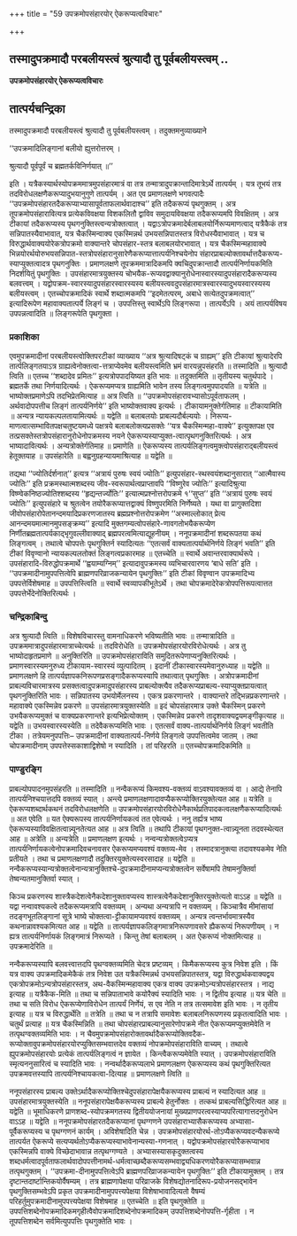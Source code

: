 +++
title = "59 उपक्रमोपसंहारयोर् ऐकरूप्यत्वविचारः"

+++


## तस्मादुपक्रमादौ परबलीयस्त्वं श्रुत्यादौ तु पूर्वबलीयस्त्वम् ..

**उपक्रमोपसंहारयोर् ऐकरूप्यत्वविचारः**

## **तात्पर्यचन्द्रिका**

तस्मादुपक्रमादौ परबलीयस्त्वं श्रुत्यादौ तु पूर्वबलीयस्त्वम् । तदुक्तमनुव्याख्याने

‘‘उपक्रमादिलिङ्गानां बलीयो ह्युत्तरोत्तरम् ।

श्रुत्यादौ पूर्वपूर्वं च ब्रह्मतर्कविनिर्णयात् ॥’’

इति । यत्रैकस्यार्थस्योपक्रममात्रमुपसंहारमात्रं वा तत्र तन्मात्रादुपक्रान्तादिमात्रेऽर्थे तात्पर्यम् । यत्र तूभयं तत्र तदविरोधलक्षणैकरूप्यादुभयानुगुणे तात्पर्यम् । अत एव प्रमाणलक्षणे भगवत्पादैः ‘‘उपक्रमोपसंहारतदैकरूप्याभ्यासापूर्वताफलार्थवादाश्च’’ इति तदैकरूप्यं पृथगुक्तम् । अत्र तूपक्रमोपसंहारावित्यत्र प्रत्येकविवक्षया विशकलितौ द्वाविव समुदायविवक्षया तदैकरूप्यमपि विवक्षितम् । अत्र टीकायां तदैकरूप्यस्य पृथगनुक्तिस्त्वन्यत्रोक्तत्वात् । यद्वाऽत्रोपक्रमादेर्बलाबलयोर्निरूप्यमाणत्वाद् यत्रैकैकं तत्र सन्निपातस्यैवाभावात्, यत्र चैकस्मिन्वाक्य एकस्मिन्नर्थ उभयसन्निपातस्तत्र विरोधस्यैवाभावात् । यत्र च विरुद्धार्थवाक्ययोरेकत्रोपक्रमो वाक्यान्तरे चोपसंहार-स्तत्र बलाबलयोरभावात् । यत्र चैकस्मिन्महावाक्ये भिन्नयोरर्थयोरुभयसन्निपात-स्तत्रोपसंहारानुसारेणैकरूप्यात्तात्पर्यनिश्चयेनोप संहारप्राबल्योक्तावर्थात्तदैकरूप्य-स्याप्युक्तत्वादत्र पृथगनुक्तिः । प्रमाणलक्षणे तूपक्रममात्रादिकमपि क्वचिदुपक्रान्तादौ तात्पर्यनिर्णायकमिति निदर्शयितुं पृथगुक्तिः । उपसंहारमात्रयुक्तस्य चोभयैक-रूप्यवद्वाक्यानुरोधेनास्वारस्यादुपसंहारादैकरूप्यस्य बलवत्त्वम् । यद्वोपक्रम-स्वारस्यादुपसंहारस्वारस्यस्य बलीयस्त्ववदुपसंहारमात्रस्वारस्यादुभयस्वारस्यस्य बलीयस्त्वम् । एतच्चोपक्रमादिकं स्वार्थे शब्दात्मकमपि ‘‘इदमेतत्परम्, अबाधे सत्येतदुपक्रमत्वात्’’ इत्यादिरूपेण महावाक्यतात्पर्ये लिङ्गं च । उपपत्तिस्तु स्वार्थेऽपि लिङ्गरूपा । तात्पर्येऽपि । अयं तात्पर्यविषय उपपन्नत्वादिति ॥ लिङ्गरूपेति पृथगुक्ता ।

### **प्रकाशिका**

एवमुपक्रमादीनां परबलीयस्त्वोक्तिपरटीकां व्याख्याय ‘‘अत्र श्रुत्यादिषट्कं च ग्राह्यम्’’ इति टीकायां श्रुत्यादेरपि तार्त्पलिङ्गतयाऽत्र ग्राह्यत्वेनोक्तत्वा-त्तत्राप्येवमेव बलीयस्त्वमिति भ्रमं वारयन्नुपसंहरति ॥ तस्मादिति ॥ श्रुत्यादौ त्विति ॥ एतच्च ‘‘शब्दादेव प्रमितः’’ इत्यत्रोपपादयिष्यत इति भावः ॥ तदुक्तमिति ॥ तृतीयस्य चतुर्थपादे । ब्रह्मतर्के तथा निर्णयादित्यर्थः । ऐकरूप्यमप्यत्र ग्राह्यमिति भावेन तस्य लिङ्गत्वमुपपादयति ॥ यत्रेति ॥ भाष्योक्तप्रमाणेऽपि तदभिप्रेतमित्याह ॥ अत्र त्विति ॥ ‘‘उपक्रमोपसंहारावभ्यासोऽपूर्वताफलम् । अर्थवादोपपत्तीच लिङ्गं तात्पर्यनिर्णये’’ इति भाष्योक्तवाक्य इत्यर्थः । टीकायामनुक्तेर्गतिमाह ॥ टीकायामिति ॥ अन्यत्र न्यायकल्पलतायामित्यर्थः ॥ यद्वेति ॥ बलाबलयोः प्राबल्यदौर्बल्ययोः । निरूप्य-माणत्वात्सम्भावितपक्षचतुष्टयमध्ये पक्षत्रये बलाबलोक्त्यप्रसक्तेः ‘‘यत्र चैकस्मिन्महा-वाक्ये’’ इत्युक्तपक्ष एव तत्प्रसक्तेस्तत्रोपसंहारानुरोधेनोपक्रमस्य नयने ऐकरूप्यस्याप्युक्त-त्वात्पृथगनुक्तिरित्यर्थः । अत्र भाष्यादावित्यर्थः । अन्यत्रोक्तेर्गतिमाह ॥ प्रमाणेति ॥ ऐकरूप्यस्य तात्पर्यलिङ्गत्वमुक्त्वोपसंहाराद्बलीयस्त्वं हेतूक्तयाह ॥ उपसंहारेति ॥ बह्वनुग्रहन्यायमाश्रित्याह ॥ यद्वेति ॥

तद्यथा ‘‘ज्योतिर्दर्शनात्’’ इत्यत्र ‘‘अत्रायं पुरुषः स्वयं ज्योतिः’’ इत्युपसंहार-स्थस्वयंशब्दानुसारात् ‘‘आत्मैवास्य ज्योतिः’’ इति प्रक्रमस्थात्मशब्दस्य जीव-स्वरूपार्थत्वप्राप्तावपि ‘‘विष्णुरेव ज्योतिः’’ इत्यादिश्रुत्या विष्ण्वेकनिष्ठज्योतिश्शब्दस्य ‘‘हृद्यन्तर्ज्योतिः’’ इत्यात्मप्रश्नोत्तरोपक्रमे १‘‘सुप्त’’ इति ‘‘अत्रायं पुरुषः स्वयं ज्योतिः’’ इत्युपसंहारे च श्रुतत्वेन तयोरैकरूप्यात्तद्वाक्यं विष्णुपरमिति निर्णेष्यते । यथा वा प्रागुक्तदिशा जीवोपसंहारोपेतानन्दमयादिप्रकरणजातस्य ब्रह्मप्रश्नोत्तरोपक्रमेण ‘‘अस्माल्लोकात् प्रेत्य आनन्दमयमात्मानमुपसङ्क्रम्य’’ इत्यादि मुक्तगम्यत्वोपसंहारे-णावगतोभयैकरूप्येण निर्णीतब्रह्मतात्पर्यकाद्भृगुवल्लीवाक्याद् ब्रह्मपरत्वमित्याद्यूहनीयम् । ननूपक्रमादीनां शब्दरूपतया कथं लिङ्गत्वम् । तथात्वे चोपपत्तेः पृथगुक्तिर्न स्यादित्यतः ‘‘एतत्सर्वं वाक्यतात्पर्यार्थनिर्णये लिङ्गं भवति’’ इति टीकां विवृण्वानो न्यायकल्पलतोक्तं लिङ्गत्वप्रकारमाह ॥ एतच्चेति ॥ स्वार्थे अवान्तरवाक्यार्थरूपे । उपसंहारादि-विरुद्धोपक्रमार्थे ‘‘ह्वयाम्यग्निम्’’ इत्यादावुपक्रमस्य व्यभिचारवारणय ‘बाधे सति’ इति । ‘‘उपक्रमादीनामुपपत्तित्वेपि ब्राह्मणपरिव्राजकन्यायेन पृथगुक्तिः’’ इति टीकां विवृण्वान उपक्रमादिभ्य उपपत्तेर्विशेषमाह ॥ उपपत्तिस्त्विति ॥ स्वार्थे स्वव्यापकीभूतेऽर्थे । तथा चोपक्रमादेरेकत्रोपपत्तिरूपत्वात्तत उपपत्तेर्भेदेनोक्तिरित्यर्थः ।

### **चन्द्रिकाबिन्दु**

अत्र श्रुत्यादौ त्विति ॥ विशेषविचारस्तु वामनाधिकरणे भविष्यतीति भावः ॥ तन्मात्रादिति ॥ उपक्रममात्रादुपसंहारमात्राच्चेत्यर्थः ॥ तदविरोधेति ॥ उपक्रमोपसंहारयोरविरोधेत्यर्थः । अत्र तु भाष्योदाहृतप्रमाणे ॥ अनुक्तिरिति ॥ उपक्रमोपसंहाराविति समुदितरूपेणाप्यनुक्तिरित्यर्थः । प्रमाणस्वारस्यमनुरुध्य टीकायाम-स्वारस्यं व्युत्पादितम् । इदानीं टीकास्वारस्यमेवानुरुध्याह ॥ यद्वेति ॥ प्रमाणलक्षणे हि तात्पर्यज्ञापकनिरूपणप्रसङ्गादैकरूप्यस्यापि तथात्वात् पृथगुक्तिः । अत्रोपक्रमादीनां प्राबल्यविचारमात्रस्य प्रसक्तत्वादुपक्रमादुपसंहारस्य प्राबल्योक्त्यैव तदैकरूप्यप्राबल्य-स्याप्युक्तप्रायत्वात् पृथगनुक्तिरिति भावः । सन्निपातस्य उभयोर्मेलनस्य । एकत्र प्रकरणान्तरे । वाक्यान्तरे तद्भिन्नप्रकरणान्तरे । महावाक्ये एकस्मिन्नेव प्रकरणे ॥ उपसंहारमात्रयुक्तस्येति ॥ इदं चोपसंहारमात्र उक्ते चैकस्मिन् प्रकरणे उभयैकरूप्यमुक्तं च वाक्यप्रकरणान्तरे इत्यभिप्रेत्योक्तम् । एकस्मिन्नेव प्रकरणे तादृशवाक्यद्वयमङ्गीकृत्याह ॥ यद्वेति ॥ उभयस्वारस्यस्येति ॥ तदेवैकरूप्यमिति भावः । एतत्सर्वं वाक्य-तात्पर्यार्थनिर्णये लिङ्गं भवतीति टीका । तत्रेयमनुपपत्तिः– उपक्रमादीनां वाक्यतात्पर्य-निर्णये लिङ्गत्वे उपपत्तित्वमेव जातम् । तथा चोपक्रमादीनाम् उपपत्तेस्सकाशाद्विशेषो न स्यादिति । तां परिहरति ॥ एतच्चोपक्रमादिकमिति ॥

### **पाण्डुरङ्गि**

प्राबल्योपपादनमुपसंहरति ॥ तस्मादिति ॥ नन्वैकरूप्यं किमवश्य-वक्तव्यं वाऽवश्यावक्तव्यं वा । आद्ये तेनापि तात्पर्यनिश्चयात्तदपि वक्तव्यं स्यात् । अन्त्ये प्रमाणलक्षणादावप्यैकरूप्योक्तिरयुक्तेत्यत आह ॥ यत्रेति ॥ ऐकरूप्यशब्दार्थकथनं तदविरोधलक्षणेति ॥ उपक्रमोपसंहारयोरविरोधेनैकार्थप्रतिपादकत्वलक्षणैकरूप्यादित्यर्थः ॥ अत एवेति ॥ यत ऐक्यरूपस्य तात्पर्यनिर्णायकत्वं तत एवेत्यर्थः । ननु तर्ह्यत्र भाष्य ऐकरूप्यस्याविवक्षितत्वान्न्यूनतेत्यत आह ॥ अत्र त्विति ॥ तथापि टीकायां पृथगनुक्त-त्वान्न्यूनता तदवस्थेत्यत आह ॥ अत्रेति ॥ अन्यत्रेति ॥ प्रमाणलक्षण इत्यर्थः । नन्वन्यत्रोक्तत्वेऽप्यत्र तात्पर्यनिर्णायकत्वेनोपक्रमादिवचनावसर ऐकरूप्यमप्यवश्यं वक्तव्य-मेव । तस्मादत्रानुक्त्या तदावश्यकमेव नेति प्रतीयते । तथा च प्रमाणलक्षणादौ तदुक्तिरयुक्तेत्यस्वरसादाह ॥ यद्वेति ॥ नन्वैकरूप्यस्यान्यत्रोक्तत्वेनान्यत्रानुक्तिश्चे-दुपक्रमादीनामप्यन्यत्रोक्तत्वेन सर्वेषामपि तेषामनुक्तिर्वा तेष्वन्यतमानुक्तिर्वा स्यात् ।

किञ्च प्रकरणस्य शास्त्रैकदेशत्वेनैकदेशानुक्तावप्यस्य शास्त्रत्वेनैकदेशानुक्तिरयुक्तेत्यतो वाऽऽह ॥ यद्वेति ॥ यद्वा नन्वावश्यकत्वे तदैकरूप्यमत्रापि वक्तव्यम् । अन्यथा अन्यत्रापि न वक्तव्यम् । किञ्चात्रैव मीमांसायां तदङ्गभूतलिङ्गानां सूत्रे भाष्ये चोक्तत्वा-ट्टीकायामप्यवश्यं वक्तव्यम् । अन्यत्र त्वन्तर्भावमात्रस्यैव कथनान्नावश्यकमित्यत आह ॥ यद्वेति ॥ तात्पर्यज्ञापकलिङ्गमात्रनिरूपणावसरे ह्यैकरूप्यं निरूपणीयम् । न ह्यत्र तात्पर्यनिर्णायकं लिङ्गमात्रं निरूप्यते । किन्तु तेषां बलाबलम् । अत ऐकरूप्यं नोक्तमित्याह ॥ उपक्रमादेरिति ॥

नन्वैकरूप्यस्यापि बलवत्त्वात्तदपि पृथग्वक्तव्यमिति चेदत्र प्रष्टव्यम् । किमैकरूप्यस्य कुत्र निवेश इति । किं यत्र वाक्य उपक्रमादिकमेकैकं तत्र निवेश उत यत्रैकस्मिन्नर्थ उभयसन्निपातस्तत्र, यद्वा विरुद्धार्थकवाक्यद्वय एकत्रोपक्रमोऽन्यत्रोपसंहारस्तत्र, अथ-वैकस्मिन्महावाक्य एकत्र वाक्य उपक्रमोऽन्यत्रोपसंहारस्तत्र । नाद्य इत्याह ॥ यत्रैकैक-मिति ॥ तथा च सन्निपाताभावे कयोरैक्यं स्यादिति भावः । न द्वितीय इत्याह ॥ यत्र चेति ॥ तथा च सति विरोध ऐकरूप्येणाविरोधेन तात्पर्यं निर्णेयं, स एव नेति न तत्र तत्समावेश इति भावः । न तृतीय इत्याह ॥ यत्र च विरुद्धार्थेति ॥ तत्रेति ॥ तथा च न तत्रापि समावेशः बलाबलनिरूपणस्य प्रकृतत्वादिति भावः । चतुर्थं प्रत्याह ॥ यत्र चैकस्मिन्निति ॥ तथा चोपसंहारप्राबल्यानुसारेणोपक्रमे नीत ऐकरूप्यमप्युक्तमेवेति न तत्पृथग्वक्तव्यमिति भावः । न चैवमुपक्रमोपसंहारोक्तावर्थादैकरूप्योक्तिवदैक-रूप्योक्तावुपक्रमोपसंहारयोरप्युक्तिसम्भवात्तदेव वक्तव्यं नोपक्रमोपसंहाराविति वाच्यम् । तथात्वे ह्युपक्रमोपसंहारयोः प्रत्येकं तात्पर्यलिङ्गत्वं न ज्ञायेत । किन्त्वैकरूप्यमेवेति स्यात् । उपक्रमोपसंहाराविति स्मृत्यननुसारित्वं च स्यादिति भावः । नन्वर्थादैकरूप्यलाभे प्रमाणलक्षण ऐकरूप्यस्य कथं पृथगुक्तिरित्यत उपक्रमवत्तस्यापि तात्पर्यनिश्चायकत्वा-दित्याह ॥ प्रमाणलक्षणे त्विति ॥

ननूपसंहारस्य प्राबल्य उक्तेऽर्थादैकरूप्योक्तिश्चेदुपसंहारापेक्षयैकरूप्यस्य प्राबल्यं न स्यादित्यत आह ॥ उपसंहारमात्रयुक्तस्येति ॥ ननूपसंहारापेक्षयैकरूप्यस्य प्राबल्ये हेतुर्नोक्तः । तत्कथं प्राबल्यसिद्धिरित्यत आह ॥ यद्वेति ॥ भूमाधिकरणे प्राणशब्द-स्योपक्रमगतस्य द्वितीययोजनायां मुख्यप्राणपरत्वस्याप्यपरित्यागात्तदनुरोधेन वाऽऽह ॥ यद्वेति ॥ ननूपक्रमोपसंहारतदैकरूप्यानां पृथग्गणने उपसंहाराभ्यासैकरूप्यस्य अभ्यासा-पूर्वैकरूप्यस्य च पृथग्गणनं कार्यम् । अविशेषादिति चेन्न । उपक्रमोपसंहारयोरर्थ-तोऽप्यैकरूप्यवदन्यैकरूप्ये तात्पर्यत ऐकरूप्ये सत्यप्यर्थतोऽप्यैकरूप्यस्याभावेनान्यस्या-गणनात् । यद्वोपक्रमोपसंहारयोरैकरूप्याभाव एकस्मिन्नपि वाक्ये विच्छेदाभावान्न तत्पृथग्गण्यते । अभ्यासस्यासकृदुक्तत्वस्य शब्दधर्मत्वादपूर्वताफलार्थवादोपपत्तीनामर्थ-धर्मत्वाच्छब्दैकरूप्यसम्भवाद्व्यधिकरणयोरैकरूप्यासम्भवान्न तत्पृथगुक्तम् । ‘‘उपक्रमा-दीनामुपपत्तित्वेऽपि ब्राह्मणपरिव्राजकन्यायेन पृथगुक्तिः’’ इति टीकायामुक्तम् । तत्र दृष्टान्तदार्ष्टान्तिकयोर्वैषम्यम् । तत्र ब्राह्मणापेक्षया परिव्राजके विशेषद्योतनादिरूप-प्रयोजनसद्भावेन पृथगुक्तिसम्भवेऽपि प्रकृत उपक्रमादीनामुपपत्त्यपेक्षया विशेषाभावादित्यतो वैषम्यं परिहर्तुमुपक्रमादीनामुपपत्त्यपेक्षया विशेषमाह ॥ एतच्चेति ॥ इति पृथगुक्तेति ॥ उपपत्तिशब्देनोपक्रमादिकमगृहीत्वैवोपक्रमादिशब्देनोपक्रमादिकम् उपपत्तिशब्देनोपपत्ति-र्गृहीता । न तूपपत्तिशब्देन सर्वमित्युपपत्तिः पृथगुक्तेति भावः ।

